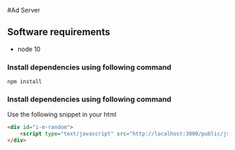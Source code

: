 #Ad Server

## Software requirements
- node 10

### Install dependencies using following command
```
npm install
```

### Install dependencies using following command

Use the following snippet in your html

```html
<div id="i-m-random">
    <script type="text/javascript" src="http://localhost:3000/public/js/image.loader.js"></script>
</div>
```

